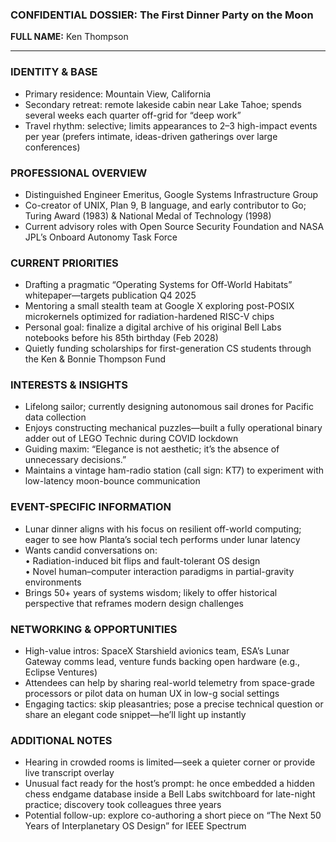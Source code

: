 ### CONFIDENTIAL DOSSIER: The First Dinner Party on the Moon

**FULL NAME:** Ken Thompson

---
### IDENTITY & BASE
- Primary residence: Mountain View, California  
- Secondary retreat: remote lakeside cabin near Lake Tahoe; spends several weeks each quarter off-grid for “deep work”  
- Travel rhythm: selective; limits appearances to 2–3 high-impact events per year (prefers intimate, ideas-driven gatherings over large conferences)

### PROFESSIONAL OVERVIEW
- Distinguished Engineer Emeritus, Google Systems Infrastructure Group  
- Co-creator of UNIX, Plan 9, B language, and early contributor to Go; Turing Award (1983) & National Medal of Technology (1998)  
- Current advisory roles with Open Source Security Foundation and NASA JPL’s Onboard Autonomy Task Force

### CURRENT PRIORITIES
- Drafting a pragmatic “Operating Systems for Off-World Habitats” whitepaper—targets publication Q4 2025  
- Mentoring a small stealth team at Google X exploring post-POSIX microkernels optimized for radiation-hardened RISC-V chips  
- Personal goal: finalize a digital archive of his original Bell Labs notebooks before his 85th birthday (Feb 2028)  
- Quietly funding scholarships for first-generation CS students through the Ken & Bonnie Thompson Fund

### INTERESTS & INSIGHTS
- Lifelong sailor; currently designing autonomous sail drones for Pacific data collection  
- Enjoys constructing mechanical puzzles—built a fully operational binary adder out of LEGO Technic during COVID lockdown  
- Guiding maxim: “Elegance is not aesthetic; it’s the absence of unnecessary decisions.”  
- Maintains a vintage ham-radio station (call sign: KT7) to experiment with low-latency moon-bounce communication

### EVENT-SPECIFIC INFORMATION
- Lunar dinner aligns with his focus on resilient off-world computing; eager to see how Planta’s social tech performs under lunar latency  
- Wants candid conversations on:  
  • Radiation-induced bit flips and fault-tolerant OS design  
  • Novel human–computer interaction paradigms in partial-gravity environments  
- Brings 50+ years of systems wisdom; likely to offer historical perspective that reframes modern design challenges

### NETWORKING & OPPORTUNITIES
- High-value intros: SpaceX Starshield avionics team, ESA’s Lunar Gateway comms lead, venture funds backing open hardware (e.g., Eclipse Ventures)  
- Attendees can help by sharing real-world telemetry from space-grade processors or pilot data on human UX in low-g social settings  
- Engaging tactics: skip pleasantries; pose a precise technical question or share an elegant code snippet—he’ll light up instantly

### ADDITIONAL NOTES
- Hearing in crowded rooms is limited—seek a quieter corner or provide live transcript overlay  
- Unusual fact ready for the host’s prompt: he once embedded a hidden chess endgame database inside a Bell Labs switchboard for late-night practice; discovery took colleagues three years  
- Potential follow-up: explore co-authoring a short piece on “The Next 50 Years of Interplanetary OS Design” for IEEE Spectrum